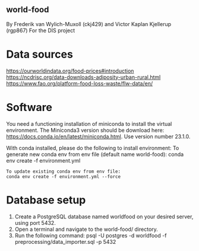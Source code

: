 ## world-food
By Frederik van Wylich-Muxoll (ckj429) and Victor Kaplan Kjellerup (rgp867)
For the DIS project

# Data sources
https://ourworldindata.org/food-prices#introduction
https://ncdrisc.org/data-downloads-adiposity-urban-rural.html
https://www.fao.org/platform-food-loss-waste/flw-data/en/

# Software
You need a functioning installation of miniconda to install the virtual environment. The Miniconda3 version should be download here: https://docs.conda.io/en/latest/miniconda.html. Use version number 23.1.0.

With conda installed, please do the following to install environment:
    To generate new conda env from env file (default name world-food):
    conda env create -f environment.yml

    To update existing conda env from env file:
    conda env create -f environment.yml --force

# Database setup
1. Create a PostgreSQL database named worldfood on your desired server, using port 5432.
2. Open a terminal and navigate to the world-food/ directory.
3. Run the following command:
    psql -U postgres -d worldfood -f preprocessing/data_importer.sql -p 5432
